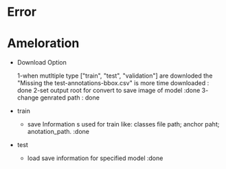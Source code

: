 # Error

# Ameloration

- Download Option
    
    1-when mutltiple type ["train", "test", "validation"] are downloded the "Missing the test-annotations-bbox.csv" is more time downloaded : done
    2-set output root for convert to save image of model :done
    3- change genrated path : done
    
- train

    - save  Information s used for train like: classes file path; anchor paht; anotation_path. :done

- test
    - load save information for specified model :done
